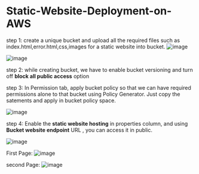 # Static-Website-Deployment-on-AWS

step 1: create a unique bucket and upload all the required files such as index.html,error.html,css,images for a static website into bucket.
![image](https://github.com/user-attachments/assets/e563a3d7-de4d-4a1b-9013-ca6e8d08cf21)

![image](https://github.com/user-attachments/assets/cef5f639-6f17-46bd-88f0-1e9f22ac75fa)

step 2: while creating bucket, we have to enable bucket versioning and turn off **block all public access** option

step 3: In Permission tab, apply bucket policy so that we can have required permissions alone to that bucket using Policy Generator. Just copy the satements and apply in bucket policy space.

![image](https://github.com/user-attachments/assets/27d856e0-dd4c-4bdf-bfff-0e7db22538d5)

step 4: Enable the **static website hosting** in properties column, and using **Bucket website endpoint** URL , you can access it in public.

![image](https://github.com/user-attachments/assets/d4416623-ef94-496d-9600-92138399da67)

First Page:
![image](https://github.com/user-attachments/assets/18dc4e85-5462-4f7e-b8c2-57b468f8b33e)

second Page:
![image](https://github.com/user-attachments/assets/64f2aa97-d02a-42a6-9060-6d5e403ae3ea)

